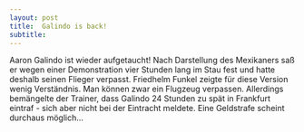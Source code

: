 ```yaml
---
layout: post
title:  Galindo is back!
subtitle:  
---
```


Aaron Galindo ist wieder aufgetaucht! Nach Darstellung des Mexikaners saß er wegen einer Demonstration vier Stunden lang im Stau fest und hatte deshalb seinen Flieger verpasst. Friedhelm Funkel zeigte für diese Version wenig Verständnis. Man können zwar ein Flugzeug verpassen. Allerdings bemängelte der Trainer, dass Galindo 24 Stunden zu spät in Frankfurt eintraf - sich aber nicht bei der Eintracht meldete. Eine Geldstrafe scheint durchaus möglich...


